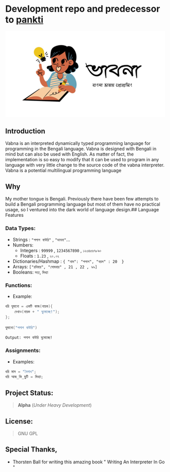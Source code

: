 # Development repo and predecessor to [pankti](https://github.com/bauripalash/pankti)

![Vabna Programming Language](./images/vabna_cover.jpg)

## Introduction

Vabna is an interpreted dynamically typed programming language for programming in the Bengali language. Vabna is designed with Bengali in mind but can also be used with English. As matter of fact, the implementation is so easy to modify that it can be used to program in any language with very little change to the source code of the vabna interpreter. Vabna is a potential multilingual programming language

## Why
My mother tongue is Bengali. Previously there have been few attempts to build a Bengali programming language but most of them have no practical usage, so I ventured into the dark world of language design.## Language Features

###  Data Types:
* Strings : `"পলাশ বাউরি"` , `"ভাবনা"`...
* Numbers:
    - Integers : `99999` , `1234567890` , `১২৩৪৫৬৭৮৯০`
    - Floats : `1.23` , `২০.০২`
* Dictionaries/Hashmap : `{ "নাম": "পলাশ", "বয়স" : 20  }`
* Arrays: `["রবিবার", "সোমবার" , 21 , 22 , ৯৯]`
* Booleans: `সত্য`, `মিথ্যা`

### Functions:
* Example: 
```go
ধরি ঘুমানো = একটি কাজ(নায়ক){
    দেখাও(নায়ক + " ঘুমোচ্ছে!");
}; 

ঘুমানো("পলাশ বাউরি")
```
```
Output: পলাশ বাউরি ঘুমোচ্ছে!
```
### Assignments:
* Examples:
```go
ধরি মাস = "বৈশাখ";
ধরি আজ_কি_ছুটি = মিথ্যা; 
```

## Project Status:
> **Alpha** (*Under Heavy Development*) 

## License:
> GNU GPL

## Special Thanks,
* Thorsten Ball for writing this amazing book "
Writing An Interpreter In Go
"
